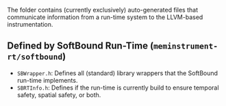 The folder contains (currently exclusively) auto-generated files that communicate information from a run-time system to the LLVM-based instrumentation.

## Defined by SoftBound Run-Time (`meminstrument-rt/softbound`)
* `SBWrapper.h`: Defines all (standard) library wrappers that the SoftBound run-time implements.
* `SBRTInfo.h`: Defines if the run-time is currently build to ensure temporal safety, spatial safety, or both.
